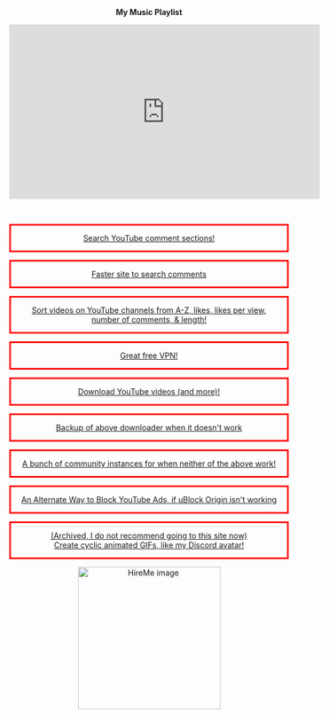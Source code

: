 <center><b>My Music Playlist</b>
<br>
<p align="center">
<iframe width="560" height="315" src="https://www.youtube.com/embed/videoseries?controls=0&amp;list=PL0nhJtIZKgObKyKn9gUF44wEQVqG3eEhT" title="YouTube video player" frameborder="0" allow="accelerometer; autoplay; clipboard-write; encrypted-media; gyroscope; picture-in-picture" allowfullscreen></iframe>
</p>
<br>
<center> <a href="https://hadzy.com/"><p style="border-width:3px; border-style:solid; border-color:#FF0000; padding: 1em;">Search YouTube comment sections!</p></a>
<center> <a href="https://www.commentshark.com/youtube-comment-searcher"><p style="border-width:3px; border-style:solid; border-color:#FF0000; padding: 1em;">Faster site to search comments</p></a> 
<center> <a href="https://shoffing.com/p/6/d/"><p style="border-width:3px; border-style:solid; border-color:#FF0000; padding: 1em;">Sort videos on YouTube channels from A-Z, likes, likes per view, number of comments, & length!</p></a>
<center> <a href="https://windscribe.com/"><p style="border-width:3px; border-style:solid; border-color:#FF0000; padding: 1em;">Great free VPN!</p></a>
<center> <a href="https://cobalt.tools/"><p style="border-width:3px; border-style:solid; border-color:#FF0000; padding: 1em;">Download YouTube videos (and more)!</p></a>
<center> <a href="https://cobalt.meowing.de/"><p style="border-width:3px; border-style:solid; border-color:#FF0000; padding: 1em;">Backup of above downloader when it doesn't work</p></a>
<center> <a href="https://instances.cobalt.best/"><p style="border-width:3px; border-style:solid; border-color:#FF0000; padding: 1em;">A bunch of community instances for when neither of the above work!</p></a>
<center> <a href="https://chrome.google.com/webstore/detail/youtube-adblock-by-friend/ehfcoplbhoohillcmlophcfghpeilfjc"><p style="border-width:3px; border-style:solid; border-color:#FF0000; padding: 1em;">An Alternate Way to Block YouTube Ads, if uBlock Origin isn't working</p></a>
<center> <a href="http://gif-in-gif.com/"><p style="border-width:3px; border-style:solid; border-color:#FF0000; padding: 1em;">(Archived, I do not recommend going to this site now)<br> Create cyclic animated GIFs, like my Discord avatar!</p></a>


<a href="https://www.userfeel.com/t/2f72f999" target="_blank" rel="noopener"><img alt="HireMe image" src="https://www.userfeel.com/tester/1149225/image?.png" width="257" class="no-b-lazy"></a>
